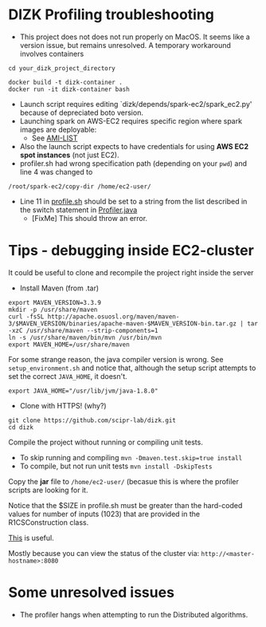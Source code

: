 


# DIZK Profiling troubleshooting

- This project does not does not run properly on MacOS. It seems like a version issue, but remains unresolved. A temporary workaround involves containers

```
cd your_dizk_project_directory

docker build -t dizk-container .
docker run -it dizk-container bash
```


- Launch script requires editing `dizk/depends/spark-ec2/spark_ec2.py' because of depreciated boto version.
- Launching spark on AWS-EC2 requires specific region where spark images are deployable: 
	- See [AMI-LIST](https://github.com/amplab/spark-ec2/tree/branch-2.0/ami-list)
- Also the launch script expects to have credentials for using **AWS EC2 spot instances** (not just EC2).
- profiler.sh had wrong specification path (depending on your `pwd`) and line 4 was changed to 

```
/root/spark-ec2/copy-dir /home/ec2-user/
```
- Line 11 in [profile.sh](https://github.com/scipr-lab/dizk/blob/e98dd9cba0a3ec99403b191133003aeef94b1e8a/src/main/java/profiler/scripts/profile.sh#L11) should be set to a string from the list described in the switch statement in [Profiler.java](https://github.com/scipr-lab/dizk/blob/e98dd9cba0a3ec99403b191133003aeef94b1e8a/src/main/java/profiler/Profiler.java#L41-L71)
	- [FixMe] This should throw an error.

# Tips - debugging inside EC2-cluster

It could be useful to clone and recompile the project right inside the server

- Install Maven (from .tar)

```
export MAVEN_VERSION=3.3.9
mkdir -p /usr/share/maven
curl -fsSL http://apache.osuosl.org/maven/maven-3/$MAVEN_VERSION/binaries/apache-maven-$MAVEN_VERSION-bin.tar.gz | tar -xzC /usr/share/maven --strip-components=1
ln -s /usr/share/maven/bin/mvn /usr/bin/mvn
export MAVEN_HOME=/usr/share/maven
```
For some strange reason, the java compiler version is wrong. See `setup_environment.sh` and notice that, although the setup script attempts to set the correct `JAVA_HOME`, it doesn't.

```
export JAVA_HOME="/usr/lib/jvm/java-1.8.0"
```

- Clone with HTTPS! (why?)

```
git clone https://github.com/scipr-lab/dizk.git
cd dizk
```

Compile the project without running or compiling unit tests.

- To skip running and compiling `mvn -Dmaven.test.skip=true install`
- To compile, but not run unit tests `mvn install -DskipTests`

Copy the **jar** file to `/home/ec2-user/` (becasue this is where the profiler scripts are looking for it.

Notice that the $SIZE in profile.sh must be greater than the hard-coded values for number of inputs (1023) that are provided in the R1CSConstruction class. 

[This](https://spark.apache.org/docs/1.6.2/ec2-scripts.html) is useful.

Mostly because you can view the status of the cluster via: `http://<master-hostname>:8080`

# Some unresolved issues

- The profiler hangs when attempting to run the Distributed algorithms.


